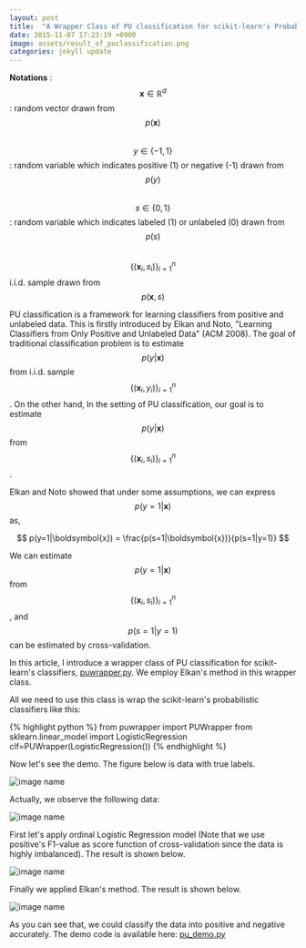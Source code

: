 ```yaml
---
layout: post
title:  "A Wrapper Class of PU classification for scikit-learn's Probabilistic Classifiers"
date: 2015-11-07 17:23:19 +0900
image: assets/result_of_puclassification.png
categories: jekyll update
---
```

**Notations** :  
$$ \boldsymbol{x} \in \mathbb{R}^d $$: random vector drawn from $$ p(\boldsymbol{x}) $$   
$$ y \in \{-1,1\} $$: random variable which indicates positive (1) or negative (-1) drawn from $$ p(y) $$  
$$ s \in \{0,1\} $$: random variable which indicates labeled (1) or unlabeled (0) drawn from $$ p(s) $$  
$$ \{(\boldsymbol{x}_i,s_i)\}_{i=1}^n $$ i.i.d. sample drawn from $$ p(\boldsymbol{x},s) $$

PU classification is a framework for learning classifiers from positive and unlabeled data. This is firstly introduced by Elkan and Noto, "Learning Classifiers from Only Positive and Unlabeled Data" (ACM 2008). 
The goal of traditional classification problem is to estimate $$ p(y|\boldsymbol{x}) $$ from i.i.d. sample $$ \{(\boldsymbol{x}_i,y_i)\}_{i=1}^n $$. 
On the other hand, In the setting of PU classification, our goal is to estimate $$ p(y|\boldsymbol{x}) $$ from $$ \{(\boldsymbol{x}_i,s_i)\}_{i=1}^n $$. 

Elkan and Noto showed that under some assumptions, we can express
$$ p(y=1|\boldsymbol{x}) $$ as,

$$
p(y=1|\boldsymbol{x}) = \frac{p(s=1|\boldsymbol{x})}{p(s=1|y=1)}
$$

We can estimate $$ p(y=1|\boldsymbol{x}) $$
from
$$ \{(\boldsymbol{x}_i,s_i)\}_{i=1}^n $$, and $$ p(s=1|y=1) $$ can be estimated by cross-validation. 

In this article, I introduce a wrapper class of PU classification for scikit-learn's classifiers, [puwrapper.py][puwrapper.py]. We employ Elkan's method in this wrapper class. 

All we need to use this class is wrap the scikit-learn's probabilistic classifiers like this:

{% highlight python %}
from puwrapper import PUWrapper
from sklearn.linear_model import LogisticRegression
clf=PUWrapper(LogisticRegression())
{% endhighlight %}

Now let's see the demo.
The figure below is data with true labels.

![image name]({{nktmemo.github.io}}/assets/true_labeled.png)

Actually, we observe the following data:

![image name]({{nktmemo.github.io}}/assets/pu_data.png)

First let's apply ordinal Logistic Regression model (Note that we use positive's F1-value as score function of cross-validation since the data is highly imbalanced). The result is shown below.

![image name]({{nktmemo.github.io}}/assets/result_of_tradclf.png)

Finally we applied Elkan's method. The result is shown below.

![image name]({{nktmemo.github.io}}/assets/result_of_puclassification.png)

As you can see that, we could classify the data into positive and negative accurately.
The demo code is available here: [pu_demo.py][pu_demo.py]

[pu_demo.py]: https://gist.github.com/nkt1546789/e9421f06ea3a62bfbb8c
[puwrapper.py]: https://gist.github.com/nkt1546789/9fbbf2f450779bde60c3
